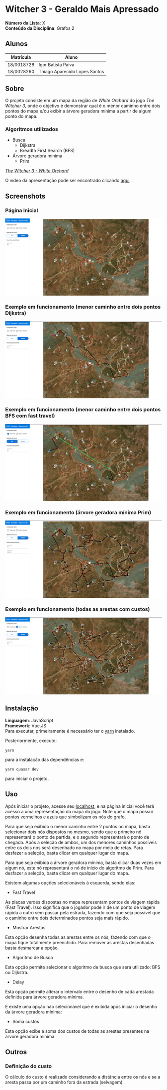 # Witcher 3 - Geraldo Mais Apressado

**Número da Lista**: X<br>
**Conteúdo da Disciplina**: Grafos 2<br>

## Alunos
|Matrícula | Aluno |
| -- | -- |
| 18/0018728  |  Igor Batista Paiva |
| 18/0028260  |  Thiago Aparecido Lopes Santos |

## Sobre
O projeto consiste em um mapa da região de *White Orchard* do jogo *The Witcher 3*, onde o objetivo é demonstrar qual é o menor caminho entre dois pontos do mapa e/ou exibir a árvore geradora mínima a partir de algum ponto do mapa.

### Algoritmos utilizados

- Busca
  - Dijkstra
  - Breadth First Search (BFS)
- Árvore geradora mínima
  - Prim

*[The Witcher 3 - White Orchard](https://witcher.fandom.com/wiki/White_Orchard)*

O vídeo da apresentação pode ser encontrado clicando [aqui](https://github.com/projeto-de-algoritmos/Grafos2_Witcher_3_Geraldo_Mais_Apressado/blob/main/grafos2_video.wmv?raw=true).

## Screenshots
### Página Inicial
![home](./src/assets/screenshots/home.png)

### Exemplo em funcionamento (menor caminho entre dois pontos Dijkstra)
![dijkstra_example](./src/assets/screenshots/dijkstra_path.png)

### Exemplo em funcionamento (menor caminho entre dois pontos BFS com fast travel)
![bfs_fast_travel_example](./src/assets/screenshots/bfs_fast_travel.png)

### Exemplo em funcionamento (árvore geradora mínima Prim)
![prim_mst_example](./src/assets/screenshots/prim_mst.png)

### Exemplo em funcionamento (todas as arestas com custos)
![all_edges_example](./src/assets/screenshots/all_edges_with_costs.png)

## Instalação
**Linguagem**: JavaScript<br>
**Framework**: Vue.JS<br>
Para executar, primeiramente é necessário ter o [yarn](https://classic.yarnpkg.com/lang/en/docs/install) instalado.

Posteriormente, execute:

```
yarn
```

para a instalação das dependências e:

```
yarn quasar dev
```

para iniciar o projeto.

## Uso
Após iniciar o projeto, acesse seu [localhost](http://localhost:8080/), e na página inicial você terá acesso a uma representação do mapa do jogo.
Note que o mapa possui pontos vermelhos e azuis que simbolizam os nós do grafo.

Para que seja exibido o menor caminho entre 2 pontos no mapa, basta selecionar dois nós dispostos no mesmo, sendo que o primeiro nó representará o ponto de partida, e o segundo representará o ponto de chegada. Após a seleção de ambos, um dos menores caminhos possíveis entre os dois nós será desenhado no mapa por meio de retas. Para desfazer a seleção, basta clicar em qualquer lugar do mapa.

Para que seja exibida a árvore geradora mínima, basta clicar duas vezes em algum nó, este nó representará o nó de início do algoritmo de Prim. Para desfazer a seleção, basta clicar em qualquer lugar do mapa.

Existem algumas opções selecionáveis à esquerda, sendo elas:

- Fast Travel

As placas verdes dispostas no mapa representam pontos de viagem rápida (Fast Travel). Isso significa que o jogador pode ir de um ponto de viagem rápida a outro sem passar pela estrada, fazendo com que seja possível que o caminho entre dois determinados pontos seja mais rápido.

- Mostrar Arestas

Esta opção desenha todas as arestas entre os nós, fazendo com que o mapa fique totalmente preenchido. Para remover as arestas desenhadas basta desmarcar a opção.

- Algoritmo de Busca

Esta opção permite selecionar o algoritmo de busca que será utilizado: BFS ou Dijkstra.

- Delay

Esta opção permite alterar o intervalo entre o desenho de cada arestada definida para árvore geradora mínima.

E existe uma opção não selecionável que é exibida após iniciar o desenho da árvore geradora mínima:

- Soma custos

Esta opção exibe a soma dos custos de todas as arestas presentes na árvore geradora mínima.

## Outros

### Definição do custo

O cálculo do custo é realizado considerando a distância entre os nós e se a aresta passa por um caminho fora da estrada (selvagem).
